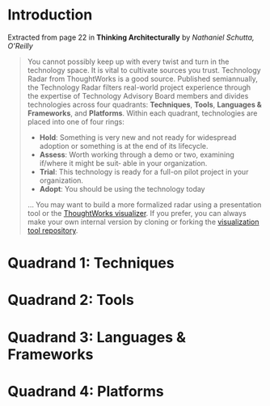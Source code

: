 # Introduction
Extracted from page 22 in **Thinking Architecturally** by *Nathaniel Schutta, O'Reilly*
> You cannot possibly keep up with every twist and turn in the technology space. It 
> is vital to cultivate sources you trust. Technology Radar from ThoughtWorks is a
> good source. Published semiannually, the Technology Radar filters real-world
> project experience through the expertise of Technology Advisory Board members
> and divides technologies across four quadrants: **Techniques**, **Tools**, **Languages
> & Frameworks**, and **Platforms**. Within each quadrant, technologies are
> placed into one of four rings:
> - **Hold**: Something is very new and not ready for widespread adoption or something
> is at the end of its lifecycle.
> - **Assess**: Worth working through a demo or two, examining if/where it might be suit‐
> able in your organization.
> - **Trial**: This technology is ready for a full-on pilot project in your organization.
> - **Adopt**: You should be using the technology today
>
> ...
> You may want to build a more formalized radar using a presentation tool or the
> [ThoughtWorks visualizer](https://www.thoughtworks.com/radar/how-to-byor). If you prefer, you can always make your own internal
version by cloning or forking the [visualization tool repository](https://github.com/thoughtworks/build-your-own-radar).


# Quadrand 1: Techniques

# Quadrand 2: Tools

# Quadrand 3: Languages & Frameworks

# Quadrand 4: Platforms
